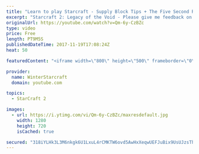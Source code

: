```yaml
---
title: "Learn to play Starcraft - Supply Block Tips + The Five Second Rule (Basic Guide & Tutorial)"
excerpt: "Starcraft 2: Legacy of the Void - Please give me feedback on this general video style/commentary, hopefully it helps you guys out!  Can very easily make more on different concepts if it is the right direction!  Sc2ReplayStats - http://www.sc2replaystats.com"
originalUrl: https://youtube.com/watch?v=Qm-6y-CzBZc
type: video
price: Free
length: PT9M5S
publishedDateTime: 2017-11-19T17:08:24Z
heat: 50

featuredContent: "<iframe width=\"800\" height=\"500\" frameborder=\"0\" src=\"https://www.youtube.com/embed/Qm-6y-CzBZc\" allow=\"accelerometer; autoplay; encrypted-media; gyroscope; picture-in-picture\" allowfullscreen></iframe>"

provider:
  name: WinterStarcraft
  domain: youtube.com

topics:
  - StarCraft 2

images:
  - url: https://i.ytimg.com/vi/Qm-6y-CzBZc/maxresdefault.jpg
    width: 1280
    height: 720
    isCached: true

secured: "318iYLHk3L3M6nkgk6U1LxuL4rCMKTW6ovd5AwHxXeqwUEFJuBix9UsUJzsThAF2z9vtT9t6mwyKHe9VS/7nog+yMN3+5rC7D1y/nzGYa0MiDJqSnrb/Z0eZ3RRc7yAiXQSZRKYTRmfKEfsCfp/WR6F08h9V8094dSpbPRZFMUx0WwVur/OGLGLeLW0bRl4QmADY73SGG/OqHVF3ZJ5AnE/5Fuq3KRVtqmSYrq8oC891r+AuomUkdU80FI92LlXEP6WfIAZlaO7ZOCnwGvljLSphS4PM5H34sstZ/WIblx1v63CUGusVeOD1v5TZqa/aUkZSv/M+SiuH4bbIdytcxYMDTH2QbW3Syq5bocvZqo/4EFle8QH5pFpxrkVxavcjwR6sSNinqA9F27VOpdgHb7Do74C2WQjeYjM5f7KZjjM=;D4JrE5tJVbtqlSKC0+V/+A=="
---
```


